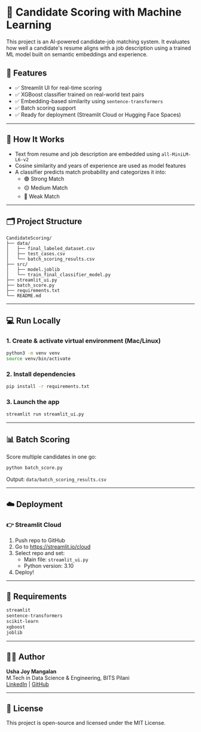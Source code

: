 # 🎯 Candidate Scoring with Machine Learning

This project is an AI-powered candidate-job matching system. It evaluates how well a candidate's resume aligns with a job description using a trained ML model built on semantic embeddings and experience.

## 🚀 Features

- ✅ Streamlit UI for real-time scoring
- ✅ XGBoost classifier trained on real-world text pairs
- ✅ Embedding-based similarity using `sentence-transformers`
- ✅ Batch scoring support
- ✅ Ready for deployment (Streamlit Cloud or Hugging Face Spaces)

---

## 🧠 How It Works

- Text from resume and job description are embedded using `all-MiniLM-L6-v2`
- Cosine similarity and years of experience are used as model features
- A classifier predicts match probability and categorizes it into:
  - 🟢 Strong Match
  - 🟡 Medium Match
  - 🔴 Weak Match

---

## 🗂 Project Structure

```
CandidateScoring/
├── data/
│   ├── final_labeled_dataset.csv
│   ├── test_cases.csv
│   └── batch_scoring_results.csv
├── src/
│   ├── model.joblib
│   └── train_final_classifier_model.py
├── streamlit_ui.py
├── batch_score.py
├── requirements.txt
└── README.md
```

---

## 💻 Run Locally

### 1. Create & activate virtual environment (Mac/Linux)

```bash
python3 -m venv venv
source venv/bin/activate
```

### 2. Install dependencies

```bash
pip install -r requirements.txt
```

### 3. Launch the app

```bash
streamlit run streamlit_ui.py
```

---

## 📊 Batch Scoring

Score multiple candidates in one go:

```bash
python batch_score.py
```

Output: `data/batch_scoring_results.csv`

---

## ☁️ Deployment

### 👉 Streamlit Cloud

1. Push repo to GitHub  
2. Go to https://streamlit.io/cloud  
3. Select repo and set:
   - Main file: `streamlit_ui.py`
   - Python version: 3.10
4. Deploy!

---

## 🔧 Requirements

```txt
streamlit
sentence-transformers
scikit-learn
xgboost
joblib
```

---

## 👩‍💻 Author

**Usha Joy Mangalan**  
M.Tech in Data Science & Engineering, BITS Pilani  
[LinkedIn](#) | [GitHub](#)

---

## 📜 License

This project is open-source and licensed under the MIT License.
